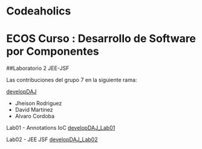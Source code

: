 # Codeaholics
# ECOS Curso : Desarrollo de Software por Componentes

##Laboratorio 2 JEE-JSF


Las contribuciones del grupo 7 en la siguiente rama:

[developDAJ](https://github.com/CSOF-5302-201602/Codeaholics/tree/developDAJ)
* Jheison Rodriguez
* David Martinez
* Alvaro Cordoba



Lab01 - Annotations IoC
[developDAJ_Lab01](https://github.com/CSOF-5302-201602/Codeaholics/tree/developDAJ_Lab01)

Lab02 - JEE JSF
[developDAJ_Lab02](https://github.com/CSOF-5302-201602/Codeaholics/tree/developDAJ_Lab02)

